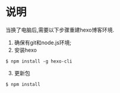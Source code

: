 
# 说明
当换了电脑后,需要以下步骤重建hexo博客环境.

1. 确保有git和node.js环境;
2. 安装hexo 
```
$ npm install -g hexo-cli
```
3. 更新包
```
$ npm install
```
